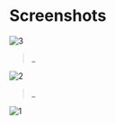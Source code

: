 # Screenshots

![3](https://user-images.githubusercontent.com/78833363/158098401-08b230ea-0a96-4b7d-bcab-5cae259e04fb.png)

> _

![2](https://user-images.githubusercontent.com/78833363/157166191-bda93aef-8afe-4db7-8eb4-8e47c990eedd.PNG)

> _

![1](https://user-images.githubusercontent.com/78833363/157166136-e6399e44-791a-4a2a-9e45-73635e553680.PNG)
